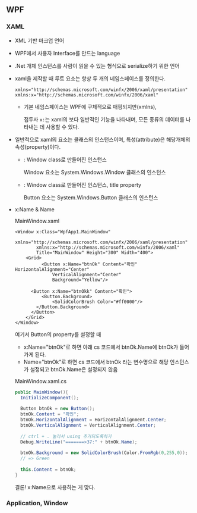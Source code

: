 ## WPF

### XAML

- XML 기반 마크업 언어
- WPF에서 사용자 Interface를 만드는 language
- .Net 개체 인스턴스를 사람이 읽을 수 있는 형식으로 serialize하기 위한 언어

- xaml을 제작할 때 루트 요소는 항상 두 개의 네임스페이스를 정의한다.

  ```xaml
  xmlns="http://schemas.microsoft.com/winfx/2006/xaml/presentation"
  xmlns:x="http://schemas.microsoft.com/winfx/2006/xaml"
  ```

  - 기본 네임스페이스는 WPF에 구체적으로 매핑되지만(xmlns),

    접두사 `x:`는 xaml의 보다 일반적인 기능을 나타내며, 모든 종류의 데이터를 나타내는 데 사용할 수 있다.

- 일반적으로 xaml의 요소는 클래스의 인스턴스이며, 특성(attribute)은 해당개체의 속성(property)이다.

  - <Window> : Window class로 만들어진 인스턴스

    Window 요소는 System.Windows.Window 클래스의 인스턴스

  - <Window Title=""> : Window class로 만들어진 인스턴스, title property

    Button 요소는 System.Windows.Button 클래스의 인스턴스

- x:Name & Name

  MainWindow.xaml

  ```xaml
  <Window x:Class="WpfApp1.MainWindow"
         xmlns="http://schemas.microsoft.com/winfx/2006/xaml/presentation"
          xmlns:x="http://schemas.microsoft.com/winfx/2006/xaml"
          Title="MainWindow" Height="300" Width="400">
      <Grid>
    		<Button x:Name="btnOk" Content="확인" HorizontalAlignment="Center"
                VerticalAlignment="Center"
                Background="Yellow"/>
        
        <Button x:Name="btnOkk" Content="확인">
        	<Button.Background>
          		<SolidColorBrush Color="#ff0000"/>
          </Button.Background>
        </Button>
      </Grid>
  </Window>
  
  ```

  여기서 Button의 property를 설정할 때

  - x:Name="btnOk"로 하면 아래 cs 코드에서 btnOk.Name에 btnOk가 들어가게 된다.
  - Name="btnOk"로 하면 cs 코드에서 btnOk 라는 변수명으로 해당 인스턴스가 설정되고 btnOk.Name은 설정되지 않음

  MainWindow.xaml.cs

  ```c#
  public MainWindow(){
    InitializeComponent();
    
    Button btnOk = new Button();
    btnOk.Content = "확인";
    btnOk.HorizontalAlignment = HorizontalAlignment.Center;
    btnOk.VerticalAlignment = VerticalAlignment.Center;
    
    // ctrl + . 눌러서 using 추가되도록하기
    Debug.WriteLine("=======>37:" + btnOk.Name);
    
    btnOk.Background = new SolidColorBrush(Color.FromRgb(0,255,0));
    // => Green
    
    this.Content = btnOk;
  }
  ```

  결론! x:Name으로 사용하는 게 맞다.



### Application, Window



